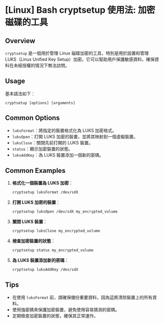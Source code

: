 # [Linux] Bash cryptsetup 使用法: 加密磁碟的工具

## Overview
`cryptsetup` 是一個用於管理 Linux 磁碟加密的工具，特別是用於設置和管理 LUKS（Linux Unified Key Setup）加密。它可以幫助用戶保護敏感資料，確保資料在未經授權的情況下無法訪問。

## Usage
基本語法如下：
```
cryptsetup [options] [arguments]
```

## Common Options
- `luksFormat`：將指定的裝置格式化為 LUKS 加密格式。
- `luksOpen`：打開 LUKS 加密的裝置，並將其映射到一個虛擬裝置。
- `luksClose`：關閉先前打開的 LUKS 裝置。
- `status`：顯示加密裝置的狀態。
- `luksAddKey`：為 LUKS 裝置添加一個新的密碼。

## Common Examples
1. **格式化一個裝置為 LUKS 加密**：
   ```bash
   cryptsetup luksFormat /dev/sdX
   ```

2. **打開 LUKS 加密的裝置**：
   ```bash
   cryptsetup luksOpen /dev/sdX my_encrypted_volume
   ```

3. **關閉 LUKS 裝置**：
   ```bash
   cryptsetup luksClose my_encrypted_volume
   ```

4. **檢查加密裝置的狀態**：
   ```bash
   cryptsetup status my_encrypted_volume
   ```

5. **為 LUKS 裝置添加新的密碼**：
   ```bash
   cryptsetup luksAddKey /dev/sdX
   ```

## Tips
- 在使用 `luksFormat` 前，請確保備份重要資料，因為這將清除裝置上的所有資料。
- 使用強密碼來保護加密裝置，避免使用容易猜測的密碼。
- 定期檢查加密裝置的狀態，確保其正常運作。